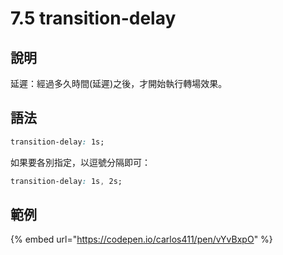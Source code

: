 # 7.5 transition-delay

## 說明

延遲：經過多久時間(延遲)之後，才開始執行轉場效果。



## 語法

```css
transition-delay: 1s;
```

如果要各別指定，以逗號分隔即可：

```css
transition-delay: 1s, 2s;
```



## 範例

{% embed url="https://codepen.io/carlos411/pen/vYvBxpO" %}

